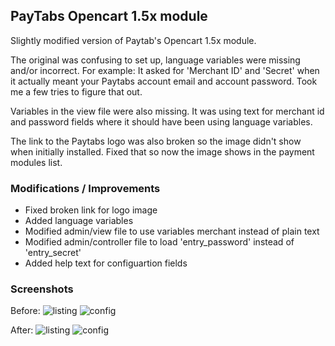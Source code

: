 ## PayTabs Opencart 1.5x module

Slightly modified version of Paytab's Opencart 1.5x module.

The original was confusing to set up, language variables were missing and/or incorrect. For example: It asked for 'Merchant ID' and 'Secret' when it actually meant your Paytabs account email and account password. Took me a few tries to figure that out.

Variables in the view file were also missing. It was using text for merchant id and password fields where it should have been using language variables. 

The link to the Paytabs logo was also broken so the image didn't show when initially installed. Fixed that so now the image shows in the payment modules list.

### Modifications / Improvements

- Fixed broken link for logo image
- Added language variables
- Modified admin/view file to use variables merchant instead of plain text
- Modified admin/controller file to load 'entry_password' instead of 'entry_secret'
- Added help text for configuartion fields

### Screenshots
Before:
![listing](#)
![config](#)

After:
![listing](#)
![config](#)